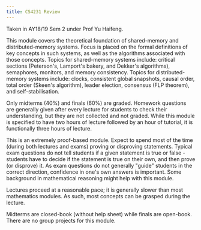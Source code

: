 ```yaml
---
title: CS4231 Review
---
```


Taken in AY18/19 Sem 2 under Prof Yu Haifeng.

This module covers the theoretical foundation of shared-memory and distributed-memory systems.  Focus is placed on the formal definitions of key concepts in such systems, as well as the algorithms associated with those concepts.  Topics for shared-memory systems include: critical sections (Peterson's, Lamport's bakery, and Dekker's algorithms), semaphores, monitors, and memory consistency.  Topics for distributed-memory systems include: clocks, consistent global snapshots, causal order, total order (Skeen's algorithm), leader election, consensus (FLP theorem), and self-stabilisation.

Only midterms (40%) and finals (60%) are graded.  Homework questions are generally given after every lecture for students to check their understanding, but they are not collected and not graded.  While this module is specified to have two hours of lecture followed by an hour of tutorial, it is functionally three hours of lecture.

This is an extremely proof-based module.  Expect to spend most of the time (during both lectures and exams) proving or disproving statements.  Typical exam questions do not tell students if a given statement is true or false - students have to decide if the statement is true on their own, and then prove (or disprove) it.  As exam questions do not generally "guide" students in the correct direction, confidence in one's own answers is important.  Some background in mathematical reasoning might help with this module.

Lectures proceed at a reasonable pace; it is generally slower than most mathematics modules.  As such, most concepts can be grasped during the lecture.

Midterms are closed-book (without help sheet) while finals are open-book.  There are no group projects for this module.
